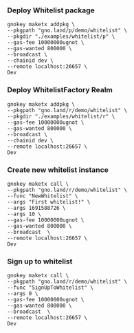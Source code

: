 ### Deploy Whitelist package

```
gnokey maketx addpkg \
--pkgpath "gno.land/p/demo/whitelist" \
--pkgdir "./examples/whitelist/p" \
--gas-fee 10000000ugnot \
--gas-wanted 800000 \
--broadcast \
--chainid dev \
--remote localhost:26657 \
Dev
```

### Deploy WhitelistFactory Realm

```
gnokey maketx addpkg \
--pkgpath "gno.land/r/demo/whitelist" \
--pkgdir "./examples/whitelist/r" \
--gas-fee 10000000ugnot \
--gas-wanted 800000 \
--broadcast \
--chainid dev \
--remote localhost:26657 \
Dev
```

### Create new whitelist instance

```
gnokey maketx call \
--pkgpath "gno.land/r/demo/whitelist" \
--func "NewWhitelist" \
--args "First whitelist!" \
--args 1691588726 \
--args 10 \
--gas-fee 10000000ugnot \
--gas-wanted 800000 \
--broadcast  \
--remote localhost:26657 \
Dev
```

### Sign up to whitelist

```
gnokey maketx call \
--pkgpath "gno.land/r/demo/whitelist" \
--func "SignUpToWhitelist" \
--args 0 \
--gas-fee 10000000ugnot \
--gas-wanted 800000 \
--broadcast  \
--remote localhost:26657 \
Dev
```
